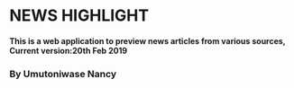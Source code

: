 # NEWS HIGHLIGHT
#### This is a web application to preview news articles from various sources, Current version:20th Feb 2019
### By Umutoniwase Nancy
